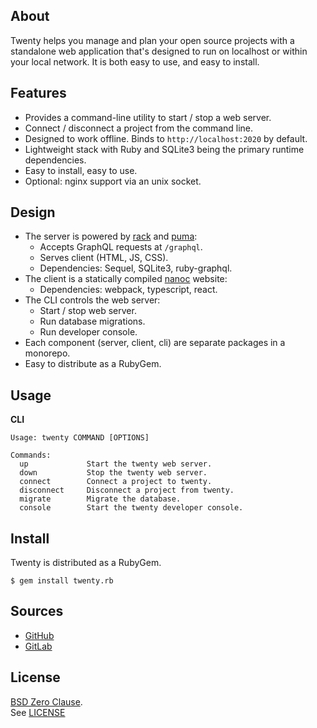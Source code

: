 ## About

Twenty helps you manage and plan your open source projects with a
standalone web application that's designed to run on localhost or
within your local network. It is both easy to use, and easy to install.

## Features

* Provides a command-line utility to start / stop a web server.
* Connect / disconnect a project from the command line.
* Designed to work offline. Binds to `http://localhost:2020` by default.
* Lightweight stack with Ruby and SQLite3 being the primary runtime dependencies.
* Easy to install, easy to use.
* Optional: nginx support via an unix socket.

## Design

* The server is powered by [rack](https://github.com/rack/rack) and [puma](https://github.com/puma/puma):
    - Accepts GraphQL requests at `/graphql`.
    - Serves client (HTML, JS, CSS).
    - Dependencies: Sequel, SQLite3, ruby-graphql.
* The client is a statically compiled [nanoc](https://github.com/nanoc/nanoc) website:
    - Dependencies: webpack, typescript, react.
* The CLI controls the web server:
    - Start / stop web server.
    - Run database migrations.
    - Run developer console.
* Each component (server, client, cli) are separate packages
  in a monorepo.
* Easy to distribute as a RubyGem.

## Usage

**CLI**

    Usage: twenty COMMAND [OPTIONS]

    Commands:
      up             Start the twenty web server.
      down           Stop the twenty web server.
      connect        Connect a project to twenty.
      disconnect     Disconnect a project from twenty.
      migrate        Migrate the database.
      console        Start the twenty developer console.

## Install

Twenty is distributed as a RubyGem.

    $ gem install twenty.rb

## Sources

* [GitHub](https://github.com/0x1eef/twenty)
* [GitLab](https://gitlab.com/0x1eef/twenty)

## License

[BSD Zero Clause](https://choosealicense.com/licenses/0bsd/).
<br>
See [LICENSE](./LICENSE)
